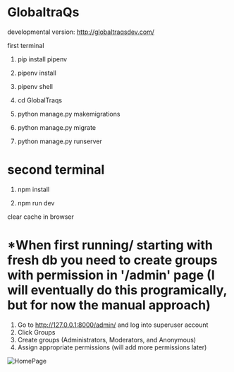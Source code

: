# GlobaltraQs

developmental version: http://globaltraqsdev.com/

first terminal

1. pip install pipenv

2. pipenv install

3. pipenv shell

4. cd GlobalTraqs

5. python manage.py makemigrations

6. python manage.py migrate

7. python manage.py runserver

# second terminal

1. npm install

2. npm run dev

clear cache in browser

# \*When first running/ starting with fresh db you need to create groups with permission in '/admin' page (I will eventually do this programically, but for now the manual approach)

1. Go to http://127.0.0.1:8000/admin/ and log into superuser account
2. Click Groups
3. Create groups (Administrators, Moderators, and Anonymous)
4. Assign appropriate permissions (will add more permissions later)

![HomePage](https://github.com/jwest115/GlobaltraQs/GlobalTraqs/media/Home.png)
